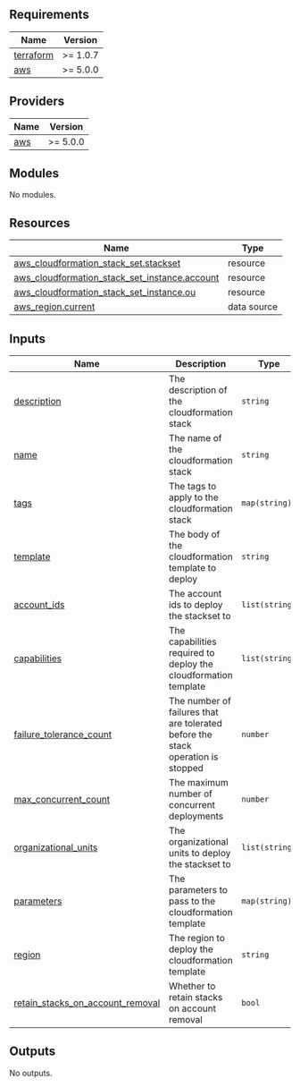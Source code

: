 
<!-- BEGIN_TF_DOCS -->
## Requirements

| Name | Version |
|------|---------|
| <a name="requirement_terraform"></a> [terraform](#requirement\_terraform) | >= 1.0.7 |
| <a name="requirement_aws"></a> [aws](#requirement\_aws) | >= 5.0.0 |

## Providers

| Name | Version |
|------|---------|
| <a name="provider_aws"></a> [aws](#provider\_aws) | >= 5.0.0 |

## Modules

No modules.

## Resources

| Name | Type |
|------|------|
| [aws_cloudformation_stack_set.stackset](https://registry.terraform.io/providers/hashicorp/aws/latest/docs/resources/cloudformation_stack_set) | resource |
| [aws_cloudformation_stack_set_instance.account](https://registry.terraform.io/providers/hashicorp/aws/latest/docs/resources/cloudformation_stack_set_instance) | resource |
| [aws_cloudformation_stack_set_instance.ou](https://registry.terraform.io/providers/hashicorp/aws/latest/docs/resources/cloudformation_stack_set_instance) | resource |
| [aws_region.current](https://registry.terraform.io/providers/hashicorp/aws/latest/docs/data-sources/region) | data source |

## Inputs

| Name | Description | Type | Default | Required |
|------|-------------|------|---------|:--------:|
| <a name="input_description"></a> [description](#input\_description) | The description of the cloudformation stack | `string` | n/a | yes |
| <a name="input_name"></a> [name](#input\_name) | The name of the cloudformation stack | `string` | n/a | yes |
| <a name="input_tags"></a> [tags](#input\_tags) | The tags to apply to the cloudformation stack | `map(string)` | n/a | yes |
| <a name="input_template"></a> [template](#input\_template) | The body of the cloudformation template to deploy | `string` | n/a | yes |
| <a name="input_account_ids"></a> [account\_ids](#input\_account\_ids) | The account ids to deploy the stackset to | `list(string)` | `[]` | no |
| <a name="input_capabilities"></a> [capabilities](#input\_capabilities) | The capabilities required to deploy the cloudformation template | `list(string)` | <pre>[<br/>  "CAPABILITY_NAMED_IAM",<br/>  "CAPABILITY_AUTO_EXPAND",<br/>  "CAPABILITY_IAM"<br/>]</pre> | no |
| <a name="input_failure_tolerance_count"></a> [failure\_tolerance\_count](#input\_failure\_tolerance\_count) | The number of failures that are tolerated before the stack operation is stopped | `number` | `0` | no |
| <a name="input_max_concurrent_count"></a> [max\_concurrent\_count](#input\_max\_concurrent\_count) | The maximum number of concurrent deployments | `number` | `10` | no |
| <a name="input_organizational_units"></a> [organizational\_units](#input\_organizational\_units) | The organizational units to deploy the stackset to | `list(string)` | `[]` | no |
| <a name="input_parameters"></a> [parameters](#input\_parameters) | The parameters to pass to the cloudformation template | `map(string)` | `{}` | no |
| <a name="input_region"></a> [region](#input\_region) | The region to deploy the cloudformation template | `string` | `null` | no |
| <a name="input_retain_stacks_on_account_removal"></a> [retain\_stacks\_on\_account\_removal](#input\_retain\_stacks\_on\_account\_removal) | Whether to retain stacks on account removal | `bool` | `true` | no |

## Outputs

No outputs.
<!-- END_TF_DOCS -->
